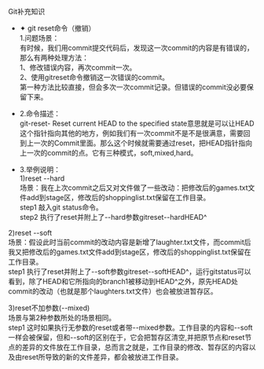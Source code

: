 Git补充知识
* ✦ git reset命令（撤销）  
1.问题场景：  
有时候，我们用commit提交代码后，发现这一次commit的内容是有错误的，那么有两种处理方法：  
1、修改错误内容，再次commit一次。  
2、使用gitreset命令撤销这一次错误的commit。  
第一种方法比较直接，但会多次一次commit记录。但错误的commit没必要保留下来。

* 2.命令描述：  
git-reset- Reset current HEAD to the specified state意思就是可以让HEAD这个指针指向其他的地方，例如我们有一次commit不是不是很满意，需要回到上一次的Commit里面。那么这个时候就需要通过reset，把HEAD指针指向上一次的commit的点。它有三种模式，soft,mixed,hard。  
* 3.举例说明：  
1)reset --hard  
 场景：我在上次commit之后又对文件做了一些改动：把修改后的games.txt文件add到stage区，修改后的shoppinglist.txt保留在工作目录。  
 step1 敲入git status命令。  
 step2 执行了reset并附上了--hard参数gitreset--hardHEAD^
   
2)reset --soft  
场景：假设此时当前commit的改动内容是新增了laughter.txt文件，而commit后我又把修改后的games.txt文件add到stage区，修改后的shoppinglist.txt保留在工作目录。  
step1 执行了reset并附上了--soft参数gitreset--softHEAD^，运行gitstatus可以看到，除了HEAD和它所指向的branch1被移动到HEAD^之外，原先HEAD处commit的改动（也就是那个laughters.txt文件）也会被放进暂存区。
  
3)reset不加参数(--mixed)  
场景与第2种参数所处的场景相同。  
step1 这时如果执行无参数的reset或者带--mixed参数。工作目录的内容和--soft一样会被保留，但和--soft的区别在于，它会把暂存区清空,并把原节点和reset节点的差异的文件放在工作目录，总而言之就是，工作目录的修改、暂存区的内容以及由reset所导致的新的文件差异，都会被放进工作目录。

